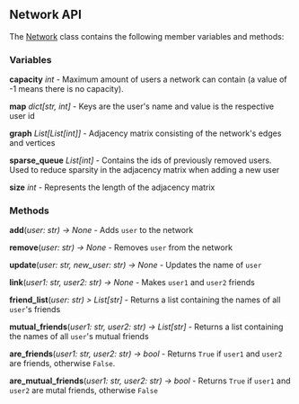 ## Network API

The [Network](https://github.com/J-Obog/social-network-model/blob/main/network.py) class contains the following member variables and methods:


### Variables

**capacity** *int* - Maximum amount of users a network can contain (a value of -1 means there is no capacity).

**map** *dict[str, int]* - Keys are the user's name and value is the respective user id

**graph** *List[List[int]]* - Adjacency matrix consisting of the network's edges and vertices

**sparse_queue** *List[int]* - Contains the ids of previously removed users. Used to reduce sparsity in the adjacency matrix when adding a new user

**size** *int* - Represents the length of the adjacency matrix

### Methods
**add**(*user: str) -> None* - Adds `user` to the network

**remove**(*user: str) -> None* - Removes `user` from the network

**update**(*user: str, new_user: str) -> None* - Updates the name of `user`

**link**(*user1: str, user2: str) -> None* - Makes `user1` and `user2` friends 

**friend_list**(*user: str) > List[str]* - Returns a list containing the names of all `user`'s friends

**mutual_friends**(*user1: str, user2: str) -> List[str]* - Returns a list containing the names of all `user`'s mutual friends

**are_friends**(*user1: str, user2: str) -> bool* - Returns `True` if `user1` and `user2` are friends, otherwise `False`.

**are_mutual_friends**(*user1: str, user2: str) -> bool* - Returns `True` if `user1` and `user2` are mutal friends, otherwise `False`
